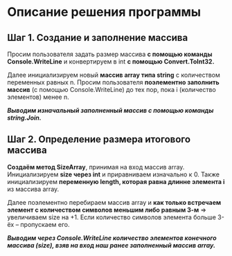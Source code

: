 # Описание решения программы

## Шаг 1. Создание и заполнение массива

Просим пользователя задать размер массива **с помощью команды Console.WriteLine** и конвертируем в int **с помощью Convert.ToInt32.**

Далее инициализируем новый **массив array типа string** с количеством переменных равных n. 
Просим пользователя **поэлементно заполнить массив** (c помощью Console.WriteLine) до тех пор, пока i (количество элементов) менее n. 

**_Выводим изначальный заполненный массив с помощью команды string.Join._**

## Шаг 2. Определение **размера** итогового массива

**Создаём метод SizeArray**, принимая на вход массив array. 
Инициализируем **size через int** и приравниваем изначально к 0.
Также инициализируем **переменную length, которая равна длинне элемента i** из массива array. 

Далее поэлементно перебираем массив array и **как только встречаем элемент с количеством символов меньшим либо равным 3-м** => увеличиваем size на +1. Если количество символов элемента больше 3-ёх – пропускаем его. 

**_Выводим через Console.WriteLine количество элементов конечного массива (size), взяв на вход наш ранее заполненный массив array._**